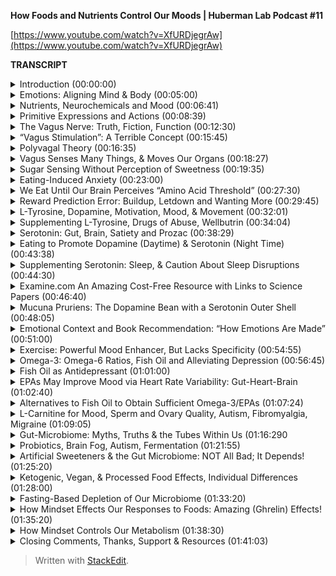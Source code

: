 ﻿**How Foods and Nutrients Control Our Moods | Huberman Lab Podcast #11**

[https://www.youtube.com/watch?v=XfURDjegrAw](https://www.youtube.com/watch?v=XfURDjegrAw)

**TRANSCRIPT**

<details>
  <summary>Introduction (00:00:00)</summary>
-
  
Welcome to the Huberman Lab Podcast where we discuss science and science-based tools for everyday life. [upbeat music] My name is Andrew Huberman, and I'm a Professor of Neurobiology and Ophthalmology at Stanford School of Medicine. This podcast is separate from my teaching and research roles at Stanford. It is however, part of my desire and effort to bring zero cost to consumer information about science and science related tools to the general public. In keeping with that theme I'd like to thank the sponsors of today's podcast.

Our first sponsor today is Theragun. Theragun is a handheld percussive therapy device that releases deep muscle tension. I was first introduced to Theragun in 2017 while on a laboratory expedition. We were in the middle of the Pacific Ocean filming great white sharks for my laboratory studies on fear using virtual reality we were working very hard around the clock and I and other people on the trip were picking up a lot of aches and pains and just kind of chronic soreness. Couple of people had injuries that were flaring up because of all the hard work and lack of sleep. Someone had a Theragun and pretty soon it was getting passed around. It became the most coveted device on board. Everyone was using it to work on these different sites of soreness. And I really fell in love with the thing so much so that when I got back, I immediately purchased one and I've used it almost daily ever since, I use it on muscles that are sore, I use it on areas that I'm really working on to release tension and improve tissue quality and so forth. The great thing about Theragun is it's really quiet so you can use it while you're in a conversation or while you're watching a movie and it doesn't disrupt those activities at all. If you want to try Theragun you can try Theragun by going to theragun.com/huberman to get your gen four Theragun, they start at $199. But if you think about it, a massage, which is an hour long or 90 minutes long is typically in that range of costs. And this is something you can use every day whenever you want, and even while enjoying other activities. So that's theragun.com/huberman.

The second sponsor of today's podcast is InsideTracker. InsideTracker is a personalized nutrition platform that analyzes data from your blood and DNA to help you better understand your body and help you reach your health goals. The great thing about InsideTracker is that it gives you data that you can make sense of. I've long been a believer in getting blood samples taken and more recently I've become a believer in getting DNA samples taken in order to understand what's going on at the level of hormones, metabolic factors and other things that profoundly influence our immediate and long-term health. The problem always has been getting those samples taken and making sense of those samples. InsideTracker makes all of that really easy. They'll even come to your home to take the samples. Then you get the information back. And while typically after getting information back there's these long lists of numbers and nobody knows what to do with them, InsideTracker makes it really easy to interpret what those numbers mean. And it points to things in terms of lifestyle, exercise, nutrition, and so forth that can help you adjust some of the numbers that you might need to bring down or up to put into the appropriate normal range. So I find this whole process to be immensely valuable for guiding my health choices and also just for giving me peace of mind about how my body and the rest of my health are doing internally. Something you just can't know without a blood and DNA test. If you want to try InsideTracker, you can go to insidetracker.com/huberman, and you'll get 25% off any of their programs, you want to put Huberman at checkout. So that's insidetracker.com/huberman to get 25% off any of InsideTracker's plans and put Huberman at checkout.

The third sponsor of today's podcast is Athletic Greens. Athletic Greens is an all-in-one vitamin mineral probiotic drink. I started using Athletic Greens in 2012. So I'm delighted that they're a sponsor of the podcast. The reason I started using Athletic Greens and the reason I still take it once or twice per day, is that I find it very hard to know what vitamins and minerals I need to take. And by drinking Athletic Greens, I get it all in one easy to consume great tasting formula. I really do like the way it tastes. I mix mine with water and a little bit of lemon or lime juice. And to me it's delicious. The other thing about Athletic Greens that I really like are the probiotics there are so much data out there now telling us, and I certainly believe based on the data that I've seen that probiotics are really important for support of the gut microbiome, the gut brain axis, the immune system and many other aspects of our biology. So with Athletic Greens, I get the vitamins the minerals and the probiotics that I need. If you want to try Athletic Greens you can go to athletigreens.com/huberman. And if you do that, they'll also give you a year supply of vitamin D3K2. Vitamin D3 we also know is really important for things like immune system and metabolic support. So that's athleticgreens.com/huberman to get Athletic Greens and a year's supply of vitamin D3K2. And they'll give you five free travel packs.
</details>

<details>
  <summary>Emotions: Aligning Mind & Body (00:05:00)</summary>
-
  
Today we're talking all about emotions, and emotions are central to our entire experience of life. Whether or not we're happy or sad or depressed or angry is our life experience. And yet I think with all the importance we've placed on emotions. Very few people actually understand how emotions arise in our brain and body. And I mentioned brain and body because as you'll see today emotions really capture the brain body relationship. We cannot say that emotions arise just from what happens in our head. It also involves events, biological events chemical events within our body. The other thing about emotions is that there's no real agreement as to what's a good emotion or a bad emotion. Today we're gonna talk about the biology of the chemicals and pathways that give rise to emotions. And I'm going to equip you with several, if not many tools that will allow you to regulate and change and steer your emotions should you want, but not using the typical advice. You know, everyone's probably heard of this thing. Oh if you're feeling depressed, just smile, you know, it's impossible to be depressed while smiling. Look, if that were true we wouldn't have any depressed people because depressed people don't want to be depressed. And it is not the case that simply smiling will reverse depression or sadness. And it's simply not the case that smiling can inhibit sadness. It just doesn't work that way. However, it is the case that certain things that are happening in our body influence how our brain functions and the chemicals that are released.
</details>

<details>
  <summary>Nutrients, Neurochemicals and Mood (00:06:41)</summary>
-
  
And today we're gonna talk a lot about how the brain and body interact to create these things called emotions in the context of food and nutrition. And the reason we're doing that is not because I am beating the drum about particular diet regimens or anything. In fact, I'm not gonna do any of that. What I'm gonna do is I'm gonna review some of the most important scientific data that point to how ingesting certain nutrients, both macro nutrients like proteins, fats, and carbohydrates, as well as micronutrients can impact the chemicals in our brain that give rise to the feelings of being happy or sad or sleepy or alert when you want to be sleepy or sleepy when you want to be alert. So this is sure to be a broad discussion and yet we're gonna get very specific about what emotions are, how they arise in the body, tools that one can use in order to better control their emotions, tools that people can use to believe it or not feel happier or feel calmer. And that's because in the last 20 years or so there's been an explosion of scientific studies exploring how the brain and body interact to support certain neurochemicals that give us these feelings of being alert and happy or depressed or certain that our life is gonna be terrible or certain that our life is going to be great. So as mysterious as all that might sound and confusing as all that might sound we're gonna make it very clear today. And you're gonna come away from this conversation with a lot of tools that you can act on immediately. And those tools are grounded in scientific data. We are gonna provide links to several of the studies, and I'm gonna mention several of those studies as we go along. But overall, the goal today is for you to understand how moods and emotions arise and the different pathways in your brain and body that allow them to happen and how you can use those pathways to change those emotions and the tools that you can rely on in very specific ways to shift from being, say, slightly depressed, to feeling happier. There actually are ways to do that, or from feeling too alert and anxious to feeling calmer. And these are tools that are distinct from the tools I've talked about in previous episodes.
</details>

<details>
  <summary>Primitive Expressions and Actions (00:08:39)</summary>
-
  
The discussion around emotions has a long and rich history going back to Darwin. And even long before Darwin, this is a conversation that philosophers and scientists have been having for hundreds if not thousands of years. The idea that Darwin put forth and that was really attractive for about the last hundred years was that emotions are universal and that some of the facial expressions around emotion are universal and other people have capitalized on that idea. And to some extent it's true. I mean, I think that the two most robust examples of that would be when we see something or we smell something or we taste something that we like, there does tend to be a postural leaning in. We tend to inhale air at that time, we tend to bring in more of whatever chemical substances there is. We tend to these mm's and kind of lean in closer to things that are attractive to us. And when we see and experience things that we don't like sometimes it's a mild aversion. We just kind of lean back or look away. Other times it's an intensive version of disgust and we tend to cringe our face. We tend to avoid inhaling any of the chemicals. This probably has roots in ancient biological mechanisms that are to prevent us from ingesting things that are bad for us, chemical compounds and tastes that might be poisonous. So much of the foundation of any discussion about emotion has to center around this kind of push pull of attraction to things or aversion from things. Now that's a very basic way of thinking about emotions but if you think about it, it works for a lot of different circumstances and in the brain everywhere from the deep circuits of the brain to the more kind of what we call higher order evolved centers of the brain. We have this push pull thing where either a previous episode, I talked about go, the circuits that allow you to emphasize action and then no go circuits, the circuits and the basal ganglia that allow you to de-emphasize action and prevent action. We talked about how that's a push pull. So aversion and attraction is a push pull too. Delight or happiness or excitement are attractions to certain things and ideas, songs, people, places, foods aversion is a leaning out. It's a disgust, it's an avoidance. And so we can break down the discussion about emotions into these simpler versions of themselves, but at the core of that of attraction or aversion is an important theme that you might realize already. But most people tend to overlook which is that there's an action there you're either moving forward or you're moving away from something. And any time you're talking about action in the nervous system, you're talking about motor behaviors. You're talking about literally the contraction of muscles to move you toward or away from things. And any time you're talking about nerve to muscle and action, you're talking about the brain and the body, because the brain can't move itself that the brain has a body so that the organism can move. And the body has a brain so that the organism, you, can move toward or away from things that you deem to be good or bad for you. Now, some of these things that we're attracted to and some of them that we avoid are what we call innate or hardwired. You know, when we taste bitter compounds, I'm not saying about bitter like a little bit of a bitters in your drink or something like that, but really bitter compounds. We tend to avoid those because they're associated with poisons. When we taste things that are sweet or that are savory we tend to pursue more of those. We tend to lean toward those so to speak and we tend to not avoid them. So there are circuits in the brain for aversion and for attraction toward things. And the body is governing a lot of that.
</details>

<details>
  <summary>The Vagus Nerve: Truth, Fiction, Function (00:12:30)</summary>
-
  
And so immediately in this conversation I want to raise an important point which is about a nerve pathway that many, many people have heard of that gets discussed all the time. And that is one of the most kind of oversold for the wrong reasons and undersold, unfortunately, for its real power, which is the vagus nerve. So the vagus nerve is one, not the only, but one way in which our brain and body are connected and regulates our emotional states. Now, many of you have probably heard about polyvagal theory. I'm gonna talk about this today. Polyvagal theory was popularized by Stephen Porges and it's an interesting theory, certain aspects of it, frankly, hold up to the science, some of it doesn't. And I'm gonna discuss all of that today. A lot of the vagus and the excitement about the vagus, V-A-G-U-S, is because it's somehow got into the mind of the public that the vagus is involved in calming us down. So what is the vagus nerve? Okay, we're gonna make this really simple, in particular for those that are just listening, you can just imagine this, for those are watching I'll point to the various areas, but basically vagus is the 10th cranial nerve which basically means that the neurons, the control center of each of those neurons in the vagus lives just kind of near the neck, right? And a branch of the vagus goes into the brain. They send a little wire into the brain. The other branch goes into the periphery but not just the gut. It goes into the stomach, the intestines the heart, the lungs, and the immune system. So this vagus nerve is incredible because it's taking information from the body and it has two directions. The first is what we call sensory. So it's sensing things that are happening in the gut in the lungs, everything, for example, in the lungs when our lungs are distended, the vagus nerve senses that and sends that information up into the brain. It also consents things in the gut like how distended or empty your stomach happens to be, it can sense heart rate. It can sense your immune system, whether or not you have bacteria or things invading you in your body. So it sends that information up to the brain. So it's a two-way street and sensory information is going up to the brain. That's all vagus. So it's like a super highway sensory information going one way and in the other direction is motor control. So the vagus is not just for sensing things. It's actually for controlling things. It's got a sensory pathway and a motor pathway. So that's the first thing I think everyone should know about the vagus. In fact, it's so important that I feel like this is as important as people knowing that walking involves flexors and extensors. And if you don't think that's important, it's as important as walking, frankly, because the vagus is the way in which you can govern the brain body connection. And in which you can steer various aspects of your mood and wellbeing, but most people just don't understand how to use it. So first you got to understand what it is. So you've got sensory information coming from all these different organs of the body up to the brain. You've got motor information going from the brain back to the body. And so you've got this super highway within you. Now what actually regulates the vagus.
</details>

<details>
  <summary>“Vagus Stimulation”: A Terrible Concept (00:15:45)</summary>
-
  
Oftentimes you'll hear things like, oh this particular behavior rubbing your face at a particular location or breathing in a particular way, or a warm bath or something stimulates the vagus. Well, right now, I want everyone to know that, quote unquote, stimulating the vagus broadly speaking is a terrible way to think about the vagus because do you know what, if you have a contaminant inside your body the vagus senses that and projects that information to your brain, and you start to generate a fever you start to try and kill that contaminant in your body. So I don't know that you want to stimulate the vagus just as a general theme today, we're going to get specific about how you can activate particular circuits, certain pathways from certain organs to the brain in order to feel better or relieve certain conditions. But you certainly don't want to just stimulate the vagus.
</details>

<details>
  <summary>Polyvagal Theory (00:16:35)</summary>
-
  
Now excitement about the vagus in part is because of what quite honestly, was a fairly pioneering theory about the vagus which is his polyvagal theory. So polyvagal, the word poly means many, is cool because it acknowledges that the vagus has a lot of different branches. It's not just one thing. And so I really liked that. I liked the naming polyvagal. The idea that Porges has put forward was that there's a dorsal vagus, which is kind of runs in the back of the spinal cord, which is involved in alertness and activation and kind of fight or flight type stuff. And that there's a ventral pathway and that that's involved in more kind of empathic behaviors. That is not quite in agreement with the modern anatomy, but he was doing the best with what he had at the time. So, okay. The problem I have with the polyvagal theory is the way that it's discussed people often say, oh if your dorsal vagus is too active then you tend to be someone who's a little too keyed up and people who are kind of in a state of freeze or kind of flacid and kind of like just not really active and they're just lethargic. Well, then that pathway is hypoactive. It should be more active. So there are a lot of theories about how psychology maps onto the vagus. That as far as I know, don't map to any real physiology. Now, the other problem with this kind of the way that the polyvagal theory is discussed probably not by the real experts, but by a lot of people is that people start to diagnose different psychological and physical manifestations through the vagus. They would say things like, Oh this person is hyper flexible at the joints and therefore their dorsal vagus isn't active enough or something like that. And it's really kind of gone way outside the lane lines. So today we're gonna clean up a lot of that. Let's make it really simple about how the vagus actually works. At least as we understand it today in 2021.
</details>

<details>
  <summary>Vagus Senses Many Things, & Moves Our Organs (00:18:27)</summary>
-
  
First of all, as I mentioned, you have sensory information the same way that you detect light with your eyes or you hear sounds with your ears, you have sensors in your gut that sense how full or empty your gut is. It can also sense how acidic your gut is. It can sense various things within your gut. Your heart is doing the same. It's informing the brain how fast your heart is beating, how full your lungs are has been communicated and then the status of your immune system. So the way to think about the vagus is the same way I would think about the eyes. The eyes are looking at colors, they're looking at motion they're looking how bright it is. And each one of those things, those features is telling the brain something different. So the brain can decide when to be awake or asleep whether or not it's looking at somebody's attractive or unattractive. The vagus nerve is also analyzing many features within the body and informing the brain of how to feel about that and what to do.
</details>

<details>
  <summary>Sugar Sensing Without Perception of Sweetness (00:19:35)</summary>
-
  
So a really good example that I think is an exciting one is as it relates to sugar. So we all know that sweet things generally tastes good. I'm not particularly a fan of very sweet things. You know, I'd much rather have cheese or pizza or hamburger or steak. I like savory fatty foods, but I do like sweet foods. And most people find sweet foods to be attractive. They want them, they might or they might not be able to regulate their behavior around them, but they want them. And what's really interesting is that for hundreds of years people have thought that that's because of the way that sweet foods taste. So that makes sense, right? You eat something that tastes sweet. You want more of it. Well, it turns out that it's much more interesting than that. When you eat something sweet within your stomach, you have cells, neurons, that sense the presence of sugary foods independent of their taste and signal to the brain. So those sensors, those neurons send information up the vagus to your brain goes through a series of stations. And then you release dopamine. This molecule that makes you want more of whatever it is that you just ingested. In fact, this pathway is so powerful that they've done experiments where they completely numb all the taste and feeling in somebody's mouth they're blindfolded. So they don't know what they're eating and they're eating a food. That's either sugary or not sugary. And what they find is that even though people can't taste the sugary food they crave more of the food that contains sugar because of the sensors in the gut, that sense sugar. So to put this differently, you actually have sensors within your body that make you crave sugar independent of the sweet taste of those things. Now that's incredible. And what it does, and what it tells us is that we have circuits in our body that are driving us towards certain behaviors and making us feel good even though we can't perceive them. Now, for those of you that are really interested in gut intuition and kind of gut feelings this is a gut feeling except this is a chemical gut feeling. This is a particular set of neurons detecting that something in your body has a particular feature, in this case the presence of sugars, and sending information to the brain essentially to control your behavior. And I find this remarkable, because what it means is that what we call attractive isn't always coming from our thoughts about that or our feelings, or even our perception. We are drawn to particular foods and we're drawn to perhaps also to particular people, places and other things because of information that's coming from our body. And we're gonna talk about what one can do with this information. I know many people are thoughtful or concerned about sugars these days thinking we all ingest too much sugar. There's sugar snuck into all the things we eat. And indeed, that's true. I mean, this should completely reframe the way that we think about the sort of so-called hidden sugars in foods. What this means is that even if a food is very savory like a piece of pizza or a piece of bread or even like a salad dressing if there's sugar snuck into that and you can't taste it you will still crave more of that thing without knowing that you crave it because it has sugar. In other words, you might find yourself wanting certain foods and not knowing why you want those foods. So I find this to be a fascinating aspect of our biology and yes, it relates to mood and emotion. And we'll talk about how that is in a moment. So let's just back up a bit and ask the question why do we eat certain things? And why do certain foods make us feel good?
</details>

<details>
  <summary>Eating-Induced Anxiety (00:23:00)</summary>
-
  
And other foods actually make us feel anxious. I think some people may be familiar with this. Other people might not, but most people don't realize that as you approach eating there's an anxiety associated with that. It's an alertness. Remember in the previous discussions, or even if you don't and you haven't seen those, all of your moods and feelings of wellbeing are anchored on this continuum of alertness versus calmness. And we hear so often about rest and digest. You know that, oh, after we eat, we feel really nice and full, hopefully comfortably full and not too full. And we're relaxing. And we feel satiated, it's associated with serotonin this molecule of satiation. That's all true. But what most people don't know is that there's an area of the hypothalamus. So deepen the brain kind of in the middle deep portion of the brain called the lateral hypothalamus. And the lateral hypothalamus is really interesting because it controls feeding, but it inhibits feeding. It stops us from feeding. And there's another area in the brain. If you want names, I'll give them to you. If you don't want names, just ignore them, delete them from your memory and awareness, called the locus coeruleus, now the locus coeruleus sits back further in the brainstem and it releases norepinephrine which is essentially adrenaline. It makes us feel alert. Now, locus coeruleus has a lot of different functions in the brain, but when we are going to eat let's say we walk into a restaurant, we sit down or we're preparing a meal, locus coeruleus is known to release noradrenaline in the brain. It's creating a kind of alertness. This has ancient utility, but it's creating this alertness. And for many people, they experience that as they approach food as stress as anxiety. But what's interesting is that as we approach food locus coeruleus is releasing all these molecules that make us feel more anxious and alert sometimes it's felt as excitement. And that asks probably to do with how we feel about food generally, are we happy with our relationship with food? Are we trying to restrict our relationship to food, are people coming over for dinner, all that will play in of course, but there's a certain stress and anxiety upon approach to food. And as we approach food and we feel that anxiety locus coeruleus activates the lateral hypothalamus in a way that inhibits feeding that makes us not want to eat. So a lot of people who have kind of pre-meal anxiety or anxiety around food and they can't seem to just calm down and have a good meal to access that later rest and digest. A lot of that is because of this heightened stress upon approach to food and a lot of the tools that are out there, both for eating disorders and for just kind of the general public who isn't suffering from eating disorders, things like mindfulness around meals. You know, they always tell you you should never eat when stressed. I'm sorry, but my life is not organized in a way that I can do that. I would never eat. Right because I eat when I'm awake and I don't know if I'm stressed, but I don't think I am but I tend to run around a lot during the day. I don't generally take time to do two or three deep breaths before I eat. I generally will just eat. That can be healthy or unhealthy depending on the quality of your digestion. I think using digestion as a guide is good, but a lot of people aren't aware that this interaction between locus coeruleus and lateral hypothalamus is a basic mechanism where we are supposed to get a little bit alert and anxious around mealtime. And then as we eat, the mechanisms for calming and satiation are supposed to kick in and those mechanisms involve as I mentioned earlier, two things. One is how things taste, digestion starts in the mouth. Of course, we taste our food. Everyone tells us we should chew our food more. Yes, that can improve digestion. We're not supposed to drink too many fluids as we eat. That's true too, but a lot of how we feel while we eat and after we eat is because of this vagus sensing of what's in our gut. It's sending information all the time. Is there sugar? Are there fats? Are there contaminants? There are a lot of information. These so-called parallel pathways that are going up into our brain that regulate whether or not we want to eat more of something or not. And there are accelerators, things that make us want to eat more, like sugar and fats because those are nutrient dense. And they helps generally, at least in the short term support the survival of animals, but also amino acids. And this is very important.
</details>

<details>
  <summary>We Eat Until Our Brain Perceives “Amino Acid Threshold” (00:27:30)</summary>
-
  
There are a lot of data, but much of what comes from the data on what people eat and how much they eat is from a subconscious detection of how many amino acids and what the array, meaning the constellation of amino acids is in a given food. And it's fair to say that the sum total of these studies pointing in a direction where people will basically eat, not until their stomach is full but until the brain perceives that they have adequate intake of amino acids. Now, this is a conversation that comes up in the context of you know, the meat, only the keto, the kind of zone diet, the Mediterranean diet, the vegan diet. I'm largely going to ignore the kind of strict camps today. I will talk a little bit about it, because I think each one of them actually taps into something important about this brain body relationship that the other ones don't. But I don't want to get into a discussion about the ethics of different foods of animal based or non animal based. 'Cause that's not the topic today. It's really about nutrient sensing and amino acid sensing. So we generally will eat until our gut tells our brain that we have adequate amounts of these amino acids. Amino acids of course are important because they are the building blocks of sure, muscle, and the other things in our body that need repair. But what most people don't realize is that amino acids are what the neurochemicals in the brain are made from. Now, this is vitally important. Okay, so we've heard dopamine is this molecule that makes you feel good. Actually dopamine is a molecule that makes you feel good. It's released within the brain. And it does feel very good when you have dopamine release, dopamine releases caused by surprise, excitement, events that you're looking forward to and they turnout well, it is inhibited by events you're looking forward to that don't work out when someone says they're going to call that you're really really excited to talk to, and then they don't, or you thought a movie was gonna be really great and it's not, or you expect a meal to be really delicious.
</details>

<details>
  <summary>Reward Prediction Error: Buildup, Letdown and Wanting More (00:29:45)</summary>
-
  
And it's kind of, eh, and we actually there's a name for that. It's called reward prediction error. And you can actually use this in the context of meals and plans in a way that's very useful with yourself and people you know, essentially if you expect something to be really terrific it really does place a higher expectation at the chemical level. So if you don't get as much dopamine as you're expecting from something, so you you hear about a really great restaurant or a place that has a really, in my case, I have, I wouldn't call it an addiction. I would call it more of an affliction for croissants. The best vegetable of course, is the croissant. And I get really excited about the fact that someone will tell me, oh there's this place and they have incredible croissants. You gotta go there. So I get really excited, and I'll go. And just them telling me that it's gonna be really terrific raises an expectation, a dopamine expectation. And unless those croissants are amazing chances are I'm going to experience them as less good, less satisfying. I will truly release less dopamine than I would had they just said, oh yeah, I think that there are croissants down the street. Or if I just tried one at random, and that's because of this reward prediction error your expectation of something releases dopamine and the actual event releases dopamine. And if the event related dopamine does not exceed the expectation or at least match it, there's a much higher tendency that you won't pursue that thing again. So dopamine is really powerful and it's not just the molecule of reward. It is the molecule of desire. It's the molecule of wanting not just the molecule of having. And a book, since people often ask for book recommendations. I don't know the author personally, but I love the book. It's called "The Molecule Of More". It's a terrific book. I wish I had written it, frankly, but if you want to learn more about dopamine reward prediction error and how dopamine regulates various aspects of your emotional and motivational life, it's a terrific read. Dopamine is what's going to lead us to want to eat more of something or to not want more of something, because dopamine really is about craving. It's about motivation and it's about desire. And as I mentioned, these amino acid sensors in our gut are detecting how many amino acids but they're also detecting which amino acids.
</details>

<details>
  <summary>L-Tyrosine, Dopamine, Motivation, Mood, & Movement (00:32:01)</summary>
-
  
And there's a particular amino acid called L-tyrosine which comes from food. You can look up online, which foods contain L-tyrosine. It is in meats. It is in nuts. It is also in some plant-based foods. L-tyrosine is the precursor to a couple other molecules like L-DOPA, et cetera, that make dopamine. And so there's a misconception out there that most of the serotonin is in our gut. And most of the dopamine is in our gut. And therefore our mood is in our gut. That's not quite the way it works. Okay. we'll talk about serotonin in a moment but dopamine is synthesized from the amino acids that you eat. However, the dopamine neurons that give rise to these feelings of good or wanting more or desire and motivation, those reside in the brain. So we don't want to get too confused. We want to respect and honor the power of the gut and this vagal pathway, but it's really neurons within your brain that drive the pursuit and decision-making, so what does this mean? Well, some people make too little dopamine. Some people make so little dopamine that they need prescription dopamine. They need L-DOPA, people with Parkinson's take L-DOPA and other compounds to increase dopamine because Parkinson's is associated with deficits in movement, starts as a tremor, actually starts with some other things that are interesting. We'll talk about in a moment, but Parkinson's is a depression. It's a blunting of motivation and mood and effect, and it's a tremor. And then eventually in severe conditions it's challenges in speaking and walking so that some famous examples would be Muhammad Ali, Michael J. Fox, the great boxing trainer, Freddie Roach, like these people have Parkinson's and they at least later in their life had challenges speaking. Now it's not just fighters that develop Parkinson's as far as I know, Michael J. Fox wasn't a fighter. People can develop Parkinson's and Parkinson's is a depletion of dopamine neurons in the brain. And it's not just movement challenges. It's challenges with mood. Now, hopefully most of you all of you don't have Parkinson's, but it's clear that dietary L-tyrosine supports the healthy production of things like dopamine and as well as other factors within the brain.
</details>

<details>
  <summary>Supplementing L-Tyrosine, Drugs of Abuse, Wellbutrin (00:34:04)</summary>
-
  
Now, some people immediately ask, well should I supplement L-tyrosine? So let's just talk about that because that's gonna come up. Full disclosure, I sometimes take L-tyrosine. I'm not taking it right now, but I take it only occasionally, you can buy this in capsule form. It does increase kind of a mood and elevation and alertness. It is over the counter. You have to check with your doctor. I'm not responsible for your healthcare and I'm not a doctor, whether or not it's safe for you, people with preexisting hyper dopaminergic conditions like mania should probably not take L-tyrosine. The other thing about taking L-tyrosine is there is a crash, okay? It's not a massive crash if you take it at appropriate doses and it's right for you but it can produce a crash and a lethargy and a kind of brain fog after the next day or so. And so L-tyrosine however can be ingested through foods or through supplementation to increase dopamine levels. That's well-known, taken chronically however, it can disrupt those dopamine pathways. Now there are other drugs that will increase L-tyrosine and dopamine as well. But those are severe enough that they generally tend to have addictive properties. So things like methamphetamine, things like cocaine are terrible because they really ramp up the dopamine system so much that people really can't achieve dopamine release through any other mechanisms. But food and the ingestion of L-tyrosine has a profound effect on our levels of dopamine. It takes a little while but that really will impact level of mood. Certain antidepressants fall into the category of dopaminergic antidepressants. One of the most famous ones of course is Wellbutrin. Wellbutrin with developed because a lot of the other antidepressants tend to make people feel kind of lethargic or they had side effect profiles that people didn't like. So they developed this thing that, the generic name is different, but it's generally called Wellbutrin. Wellbutrin activates dopamine and epinephrin, which is a substrate of dopamine. And both of those are involved in motivation and alertness and effort. So you might say, wow, this sounds like a great drug. However, this drug, the side effect profile tends to be the things that are associated with elevated mood and alertness. So this isn't like taking some L-tyrosine. This isn't like eating some tyrosine rich foods. This is really a much greater release of dopamine and epinephrin, and it increases things like anxiety, sweating, the pupils dilate. It has certain effects on, in particular people with epilepsy, it's been used somewhat successfully for smoking cessation, but again, it's not for everybody and I'm not here to encourage the use of these things. I'm just describing the biology and the rationale for why these drugs were developed. So let's back up a second. Let's just kind of take stock of where we're at. We have a brain body connection. There are many of them, but one of the main ones is the vagus nerve. The vagus collects information about a lot of things, breathing, heart rate stuff that's happening in the gut, et cetera, and gut by the way, includes the stomach and the intestines, sends that information up to the brain. The brain is using that information to decide one of two things, move toward something or move away. It can also pause, but essentially pausing is not moving toward. So that's the dopamine pathway and foods rich in L-tyrosine generally give us an elevated mood and make us want to do more of whatever it is that we happen to be doing as well as other things, motivation, generalizes to other things it's not unique to just ingesting foods but foods that give us a big pulse of dopamine will make us crave more of that food. It will make us crave more of the activity that led to the ingestion of that food. And as I mentioned earlier, a lot of that is happening at a subconscious level that you're not even aware of. And this is why I think the concern about hidden sugars and over ingestion of sugars is serious because it's not just that the sugars are impacting our blood glucose in negative ways. Although often it is, it's not just the obesity crisis that's happening. It's also the fact that it's disrupting our dopamine systems. Now that doesn't mean all sugar is bad. Some people have a quite healthy relationship to sugar but I think most people are just not aware that sugar isn't just operating at the level of taste it's operating at the level of neurochemicals and it's doing it subconsciously. So I'd like to talk about some of the other pathways between brain and body that regulate our moods and emotions but also are actionable.
</details>

<details>
  <summary>Serotonin: Gut, Brain, Satiety and Prozac (00:38:29)</summary>
-
  
So the other neuromodulator that's really interesting in the context of the vagus is serotonin. Serotonin, just to remind you is a neuromodulator therefore it creates a bias in which neural circuits which neurons in the brain and body are going to be active and it makes it less likely the other ones are going to be active. I think it's fair to say without ever having measured it that my bulldog Costello, just his brain and body must be swimming in serotonin, because he's very calm and he eats a lot but he generally feels pretty sated. He's kind of an animal that's obsessed with comforts. He's a bit of a hedonist, and serotonin when it's elevated tends to make us feel really comfortable and kind of blissed out wherever we are. And that contrast with dopamine and epinephrin which mainly put us in pursuit of things. Motivation is pursuit. Serotonin is more about feeling really comfy where we are. The conversation around the brain body relationship and mood and serotonin for many years was, well, you eat a big meal. The gut is distended. You've got all the nutrients you need you rest and digest and serotonin is released. That's sorta true, but there's a lot more going on and a lot more that's interesting and actionable that's going on. First of all, some of you, but perhaps not all have heard that more than 90% of the serotonin that we make is in our gut. And indeed we have a lot of serotonin in our gut. We have neurons in our gut that makes serotonin. We have neurons in our brain that make serotonin, but here's the deal. Most of the serotonin that impacts our mood and our mental state is not in our gut. Most of it is in the neurons of the brain in an area called the raphae nucleus of the brain, there are a few other locations too, and those are the neurons that control whether or not we feel satiated or not. Whether or not we feel happy and calm. You can't have a discussion about serotonin without having discussion about antidepressants. Because during the late eighties and early nineties there was this explosion in the number of prescription drugs that were released. Things like first one and most famous one is Prozac, Zoloft and Paxil, a number of other ones that are so-called SSRI selective serotonin re-uptake inhibitors. That's a long acronym, but basically those drugs work by preventing the gobbling up of serotonin or re-uptake of serotonin into neurons after it's been released which leads to more serotonin overall which means to elevate serotonin. And indeed those drugs were and can be very useful for certain people to feel better in cases of depression and some other clinical disorders as well. So I really don't want to dismiss them as useless or dangerous for everybody. They can be quite useful for many people. Not everyone responds well to them as I'm sure you've all heard. And their side effect profile has affects like blunting affect. It can make people feel kind of flat, kinda meh, it can reduce appetite for food. It can reduce appetite for sex. It can do all sorts of things, or it can work really well. Sometimes it's a dose-related issue, et cetera. Serotonin is fascinating however, because how well those neurons in the raphe work is impacted by some events within the gut. Although you might be surprised to find out what those events are. So let's go a little bit deeper into the gut. And again, the gut includes the stomach and then the small intestine in the large intestine and ask like, what is going on with serotonin in the gut? How is it impacting serotonin in the brain? And let's think about this in the context of how some of us might want to increase or decrease our serotonin levels. So as far as I know, there aren't any really good at home blood tests for things like serotonin and dopamine. There's some commercial products out there. But to me, just to me, I'm not particularly impressed. You know, it's not the same as getting your hormones levels measured or your metabolic factors measured, that's can be daunting. It can be done rigorously. There are tests out there. There are even some, believe it or not. There's some questionnaires that, and I think actually last year it made some of the bigger newspapers, are you more of a dopamine or a serotonin? Are you a this or that? I find that stuff to be a little silly although I do appreciate, and like the fact that people are thinking about and talking about neuromodulators there aren't really great ways to measure these things outside the clinic. There's some great clinical tools that you can get inside of a hospital or from a proper endocrinologist or neurologist, but no great at-home tool. So maybe that's a call to arms for some of you entrepreneurial folks out there to create these tests, accurate tests please, that could be done at home. But some people feel like they're too anxious or they're always in a motivated state and they're trying to adjust their serotonin.
</details>

<details>
  <summary>Eating to Promote Dopamine (Daytime) & Serotonin (Night Time) (00:43:38)</summary>
-
  
Many people adjust their serotonin by just eating more food and carbohydrate rich foods will increase serotonin. I've talked about this on a previous podcast but I personally am a big fan at least for me is I usually fast and exercise in the early part of the day I eat a relatively high protein and moderate fat zero carb or low carb meal at lunch in the afternoon to stay alert because those foods tend to favor dopamine production acetylcholine production, epinephrin production and alertness. My mood is generally pretty good most of the time. And then as evening comes around and I'm concerned about sleep and a good night's sleep, not concerned in an anxious way, but I want to get a good night's sleep. I will ingest foods that promote serotonin release because they contain a lot of tryptophan. So if I do eat meat, it would be like a white meat, turkey meat. I don't tend to, I've never liked turkey. I don't mind the animal but I don't like ingesting the meat, but starchy carbohydrates will increase serotonin.
</details>

<details>
  <summary>Supplementing Serotonin: Sleep, & Caution About Sleep Disruptions (00:44:30)</summary>
-
  
Some people also will take serotonin. You can now buy 5-HTP supplements. This is a little bit tricky. 5-HTP supplements can of course increase 5-HTP. It is 5-HTP or serotonin but that sometimes can create problems in endogenous or self-made production of serotonin. So I'm never a fan of taking things very close to the chemical you're trying to increase for very long periods of time. Maybe for occasional use. I have the problem that if I take serotonin supplements, 5-HTP, I fall asleep. The sleep I have is very intense and I wake up three or four hours later. And we know based on sleep studies with good measurements in the lab that serotonin release tends to be in the later part of the night. And so by taking it early in the night it really can disrupt the pattern of sleep in the depth of sleep. Nonetheless, some people are interested in taking serotonin to get some of the more blissed out effects. You can achieve that with foods. As I mentioned, that are carbohydrate rich. So as you're seeing this isn't really a discussion about nutrition per se. This is discussion about food which contains amino acids, amino acids being the precursors to neuromodulators and neuromodulators having a profound effect on your overall state of alertness or calmness, happiness, sadness, and wellbeing. So there are a number of things that one can take. As I mentioned, one of them being 5-HTP itself. Now I'm not recommending people take anything, but if you're interested in what this does and you want to explore this of course you'd want permission from your doctor. You can go to this free website. I love this resource.
</details>

<details>
  <summary>Examine.com An Amazing Cost-Free Resource with Links to Science Papers (00:46:40)</summary>
-
  
They don't pay me to say that, but I just love this resource. I've followed it for a long time called examine.com. Thank you folks at examine.com for putting this free resource out on the web that has links through what they call the human effect matrix. So it's links to all the PubMed studies for particular effects of particular compounds that one combined and just incredible as well as important health warnings. So I'm not gonna read through everything but if you were to go to examine.com as I have now and you put in 5-HTP they're only looking at things that have strong evidence. PubMed articles, articles that are in the PubMed archive. So for instance, I didn't know this, but 5-HTP produces a notable decrease in appetite, three studies. And this appetite suppression makes sense, of course, because we ingest foods to get serotonin. And if we have enough serotonin then there's no reason to ingest more foods. It tends to have a blunting of appetite. It probably does that also through other mechanisms. So I'm not saying you should do this but if someone's trying to blunt their appetite could be a interesting route, although I don't recommend chronic use, not surprisingly there's a decrease in body weight as a consequence, an increase in cortisol. So that's kind of important to note that when you typically in biology, if you pull on one string really hard and other one moves it's a little bit like a puppet in there. It's more than one string on the puppet. So it does seem to increase cortisol though they report as a minor effect. Again, links to all those are there which is why I'm not listing them out in our caption notes. You can go and get them at examine.com, put in serotonin and you'll find that. So I find it fascinating that nowadays there are things that are somewhere between doing nothing, getting serotonin from tryptophan and foods and prescription drugs. There's this other category of supplements that are really interesting for modulating these chemicals in the body.
</details>

<details>
  <summary>Mucuna Pruriens: The Dopamine Bean with a Serotonin Outer Shell (00:48:05)</summary>
-
  
And I should mention before I move on, because I mentioned L-tyrosine I neglected to mention earlier in our discussion about dopamine, if you're interested in the dopamine pathway, go to examine.com, put in Mucuna pruriens, it's M-U-C-U-N-A, separate word, P-R-U-R-I-E-N S. It is a velvet bean that grows from vines and is very itchy to touch due to serotonin on its surface. Amazing, this bean has serotonin on its surface and indeed serotonin at if you were to put it on your skin would cause some irritation of the skin, amazing. Inside the bean is L-DOPA, Mucuna pruriens is not just something that promotes dopamine release because of some weird mystical ancient thing or whatever, or sorcery. It is chemically L-DOPA the precursor to dopamine. It contains some other molecules as well and low levels of other psychoactives. This stuff is available over the counter. Incredible. I personally find it incredible. Its effects are really interesting. I'm not gonna read them all off but I mentioned these effects not because I'm encouraging you to take it but because you get a window into what dopamine, acute dopamine increase does in the non-Parkinsonian context. And you can start to think about foods that are rich in L-tyrosine as biasing certain effects or not others. So when you hear food is medicine, food isn't really medicine. Food is food, but food has these chemical effects as well. So first one listed is three studies with very high rigor that overall have a minor effect on of all things, sperm quality. So it appears that sperm motility itself, I'm assuming when they say sperm quality I don't know what features of sperm of quality they looked at with sperm, that's not discussion I want to have, but I'm assuming it's motility because I know enough about reproductive biology to know that sperm ability to swim depends on some proteins that are present in the front of the sperm, et cetera things like contractions and sperm motility is generally associated with sperm quality. Sperm that don't move are generally not very useful sperm. Symptoms of Parkinson disease are are notably degraded with Mucuna pruriens. So fascinating. That's not surprising. And there are a lot of other effects here. Feelings of subjective wellbeing, testosterone, reductions in prolactin, not surprising. Prolactin is a hormone that's involved in milk letdown, it's in lactating mothers. It's involved in feelings of peace and generally is antagonistic to sexual desire in both men and female. So it's really interesting that things like Mucuna pruriens which are L-DOPA reduce prolactin, increased sperm motility, increased testosterone, subjective wellbeing. So you're starting to see a theme, right? Dopamine really makes us motivated. Feel in pursuit, makes us feel good. Serotonin makes us feel more relaxed and calm. Now this whole month is about emotion. So you might be thinking, well, wait where are we going with all this as it relates to emotions.
</details>

<details>
  <summary>Emotional Context and Book Recommendation: “How Emotions Are Made” (00:51:00)</summary>
-
  
But in the last episode I said something I'm gonna repeat it now briefly, which is that much of what we talk about is good emotions or bad emotions. There's a context to that. There's a social context. We can't really say an emotion is good or bad. Grieving at a funeral is healthy. Being happy at a funeral, assuming you loved the person that died is most people probably wouldn't think that was healthy. So we can't really say that certain emotions like sadness or happiness are healthy. It's context is important. Cultural context is important. Many of you have asked for book recommendations. This is an opportunity to raise a mention of another book. Again, I don't have any financial affiliation or anything but if you want to read more about emotions and how the context and cultural things impact our emotions I'm a huge fan of Lisa Feldman Barrett. I learned about her from the Lex Fridman Podcast. I've had discussions with her on my Instagram Live, she's at Northeastern University, a world expert in emotions. Her first book is "How Emotions Are Made" This is not a book she sent me. I paid for this with my own money years ago, bought it, read it, loved it long before I met Lisa, I'm just delighted that we've got to known each other a little bit. It's a really interesting read into the psychology of emotions and some of the subjectivity of emotions. So, whereas I'm talking about mainly the biology of emotions this gets a little bit more into the psychology and the biology as well. And Lisa's just terrific. She's also putting a lot of information out into the world about emotion. So if you want to learn more about that check out her work, again, it's Lisa Feldman Barrett. And that book is "How Emotions Are Made" Hopefully she'll continue to write many more books. So now you understand the relationship I hope between foods and dopamine, foods and serotonin and that they're both being communicated to the brain via the vagus, right? We ingest these foods, these supplements are things people take, they don't put them directly into the brain. They put them in our gut. So yes, there's a gut brain connection but it's not about the serotonin in the gut that makes you feel calm and placid. It's not about the dopamine in the gut. It's just been oversold that way because I think there's something really attractive. And I understand about the idea that because certain things about our experience of life and our emotions is happening in our body. That maybe we have a little more control, right? Because this thing is a hard container. We can't just stuff some dopamine in there. I could probably take a Mucuna pruriens bean and stuff it in my ear, please don't do that. It'd make my ear itchy because of the serotonin on the outside. But you can't get stuff in there. What you have to do is ingest things that are metabolized in certain ways that communicate to the brain or so maybe they pass into the brain themselves across what's called the blood brain barrier. I'll talk about the blood brain barrier in a minute. It's actually called the BBB. So it ends up sounding like baby, BBB. I guess that's like BB, anyway, BBB, but they're also nerves in the gut that are sensing the nutrient contents of food and then saying, oh, you should feel better and want more. Oh, that's got a lot of bitterness and acid taste to it. You should want less of that. So as I transitioned out of the discussion about dopamine and serotonin in the gut hopefully you've got some actionable items there under your belt, pun intended, where you can understand how certain foods and certain nutrients and you can look these up, might impact your mood. If you're somebody who's really anxious and really wired. Well, then the dopamine adrenaline pathway epinephrine pathway is probably not one that you want to lean on any harder. If you tend to be someone who's pretty passive and you're having trouble with motivation. Well then think about ramping up the dopamine pathway through, I always think behaviors and proper food choices is the best way to start. And behaviors include things like exercise, et cetera.
</details>

<details>
  <summary>Exercise: Powerful Mood Enhancer, But Lacks Specificity (00:54:55)</summary>
-
  
But one of the problems with the discussion around mood and exercise or mood and meditation is that it's so subjective. It's like, I love certain forms of exercise and not others. Certain ones are aversive to me. Certain ones are attractive to me, and it's never really clear. No one's ever told me. Okay, you have to do 10 minutes on the bike at X number of RPM at so-and-so or on the skier in order to get your dopamine up. But we can actually say, if you ingest more L-tyrosine there's a high probability that you're going to make more dopamine. And I'm talking about ingesting it through food or through supplementation if you like. Mucuna pruriens, I've tried. I should just mention it was too dopaminergic for me. I got really, really jazzed up and then a severe crash for me the next day. But that's, I think because I tend to ride pretty high on the kind of alertness and motivation scale. I'm always being told by Costello and other people in the podcast studio to slow my speech down. This is me uncaffeinated, and I could probably afford a little more serotonin in my life. So, whereas Costello, he can afford to wake up every couple of days and just say hello to us. This dog sleeps more than any other creature. It's remarkable. So there are things that we can do and they're actionable. And they are in some ways they're quantitative because you can regulate dosages and you can regulate amounts and you can regulate timing. And everyone has to play with these things and figure out what's right for them in terms of feeding. And everyone has to explore and understand what's safe and right for them. But, and of course, exercise is still very important. I talked about social connection in the last episode super important for activation of serotonin but when it comes to this gut brain, body brain relationship, what we eat really matters in terms of the neurochemicals that we make.
</details>

<details>
  <summary>Omega-3: Omega-6 Ratios, Fish Oil and Alleviating Depression (00:56:45)</summary>
-
  
So let's talk a little bit more about things that we ingest in our body and then allow our body to inform our brain to shift our mood. And this is something I've been doing for years. And I just want to say I've found to be a complete game changer. There's excellent science to support it. And I think most people are familiar with it in a different context but I don't think most people know this simple fact which is that the omega-3 to omega-6 fatty acid ratio has a profound effect on depression. It has a profound effect on mood so much so that in a double-blind placebo controlled study that I will provide the link too, this was a study first published in 2008 but there've been many others as well. First of all, an experiment done in animals. They found there's a model of learned helplessness in animals. It's not very kind to the animals, but they put rats or mice in a jar. They let them swim and they'll swim, swim, swim to try and save their life. And eventually they give up, it's a learned helplessness. They don't let them drown, they take them out. Adjusting the omega-3 omega-6 ratio so that the omega-3's are higher led to less learned helplessness, meaning these animals would swim longer. Now that's an animal. That's a rat, not a particularly kind study, but that same study was essentially done in humans although they didn't have them swim to the point of near drowning. What they did is they took people who were clinically depressed, major depression. Major depression is severe maladaptive state meaning it inhibits job, relationships, appetite, all sorts of negative health effects. And they did a comparison of a thousand milligrams a day of EPA. So EPA is one of the elements that contains high levels of omega-3's that's in things like fish oil, I'll talk about other sources in a little bit but it wasn't a thousand milligrams of fish oil. It was a thousand milligrams of EPA. Compared that to 20 milligrams of Fluoxetine which is Prozac, okay. Really increases serotonin. And in this study of 60 individuals, again, I'll provide the links to the study. They found that they were equally effective in reducing depressive symptoms. So imagine that, a food-based compound that you can't make without, right, this is not a situation where you can make your own omega-3s. You have to get them from food sources or from supplementation, was as effective as 20 milligrams of fluoxetine over the course of eight weeks. And what was really interesting in addition to that is that the combination of a thousand milligrams of EPA and Fluoxetine had a synergistic effect in lowering depressive symptoms. I find this remarkable. I heard about this when it first came out and I wasn't sure what to make of it. 'Cause there are a lot of studies that come out and I generally like to focus my changes in behavior around things where there's a large center of mass. There's a lot of information. A couple years later, I did in fact start taking a thousand milligrams per day of EPA in fish oil. Now there are a few side effects of fish oil. People who have blood, who are bleeders who have Factor V Leiden mutations or in women who are taking birth control, which can affect blood clotting and things of that sort really should talk to your doctor make sure it's okay for you. Fish oil also can give people fishy breath which is pretty gross, frankly, but there are now fish oils that either because of the Encapsulations or because they put some lemon flavoring in there doesn't have that effect. In any event, a thousand milligrams per day of EPA. I started ingesting that regularly. I just felt better. I wasn't clinically depressed, but I generally, I did feel at least for me, an increase in mood and affect. And a number of other things it's supposed to reduce inflammation. The cardiovascular effects are controversial for a long time everyone thought the effects on platelets were really terrific. Then there were articles that came out in major newspapers saying maybe not so much but the effects on mood are really profound. And now there are lots of studies.
</details>

<details>
  <summary>Fish Oil as Antidepressant (01:01:00)</summary>
-
  
If you go into PubMed and you were to put EPA or fish oil and depression you would find that there were a number of really impressive results showing that it's at least as effective as certain SSRI antidepressants at these dosages and it can amplify or improve the effect of low dosages of some of these SSRIs. So I feel like more people should know about this. This is nutrition, but it's profoundly affecting mood and depression is terrible, right? Depression can have a component of anxiety in some cases where people are they feel lousy and very uncertain. That's kind of how I talk about depression with anxiety is you talk to someone who is anxious and you can tell them everything's gonna be okay. And they're always concerned about what they might not know. You don't really know the plane isn't gonna crash. You don't really know that life is gonna go okay. And in some sense, they're right, no one has a crystal ball or can predict the future, but they tend to perseverate or fixate on the uncertainty. And then of course there are the versions of depression that involve certainty. People are lethargic and they're certain they say, yeah, I'm certain, I'm never gonna get another job. I'm certain, I'm never gonna meet anyone new. I'm certain I'm gonna fail. So there's this kind of a divide in the sphere of depression around certainty and uncertainty. But what's interesting is this thousand milligrams per day or more of EPA has been shown to relieve both forms of depression. Now, does that mean it's gonna work for everybody? No, I'm not here to try and play psychiatrist. I want to point you in the direction of these manuscripts so that you can make informed choices for yourself. You can discuss it with your doctor and family and make the choices that are right for you.
</details>

<details>
  <summary>EPAs May Improve Mood via Heart Rate Variability: Gut-Heart-Brain (01:02:40)</summary>
-
  
But here's what's especially interesting about the heart effects, because we've heard that these omega-3s, which of course you can get from other sources too, you can get from fatty fish, they're in flax seeds, hemp seeds. There are a number of chia seeds, these kinds of things but the levels of EPA that are required are quite high. So this thousand milligrams per day is that's pretty hard to get from food although it can be done depending on what you're eating. What's interesting is that the heart effects that are solid that really stand up in the literature have a lot more to do with something we talked about in a previous episode. And I'll mention again, which is heart rate variability. So we know that having a heart rate that's really high or heart rate, that's really low. Neither of those are good. A lot of people think, oh you just want a low heart rate, big stroke volume. You know, if you're running a lot you may have 30 or 40 beats per minute. That's great to be in shape but you still want heart rate variability. It has a lot to do with the tone of the autonomic nervous system talked about last time. How, when you inhale, it speeds up heart rate. When you exhale, it decreases heart rate. That's called respiratory sinus arrhythmia. That's the basis of heart rate variability. We'll maybe do a short post about this. So you can get all the mechanism and the behaviors that spill out of that that might be useful for you. But the point is heart rate variability. HRV is good. And what's interesting is that there was a study in 2009 that showed that people who eat a diet where they fail to supplement in a way that there's a high omega-6 to three ratio, so not enough omega-3s, not only are there markers of an inflammatory cytokines, elevated things like IL-6 and TNF-alpha, but they tend to be non-responders to antidepressants. Shifting that omega-3 omega-6 ratio did a couple things. First of all, increasing the amount of EPA shifted the ratio. So it was higher omega-3 to omega-6 ratio, which was good, lowered the inflammation markers, and then allowed antidepressants to have their effect, even at low doses. And here's the really interesting thing. It worked by increasing heart rate variability, and you think, well, how in the world would this happen? But you know how I mean, that's a ton of effects but the way it works is because of the way that these things are impacting the gut and the autonomic nervous system. Remember earlier, I said, the vagus includes connections from the heart signaling about sensory information about how fast the heart is beating to the brain not just stuff on the lungs, but information from the heart and the brain then adjusts heart rate by heart rate variability. So it's incredible that there's a way that one can use the gut, the ingestion of more of these EPA's, either through food or supplementation to increase rate variability and thereby to improve symptoms, meaning reduce symptoms of depression, and to even make low levels of antidepressants that wouldn't otherwise work work. And I think I like this study so much because a, it's super cool. It bridges the brain body access. It incorporates nutrition and micronutrients in the brain but also because it really points to something that we hear all the time, which is our body is a whole system. It's working as a whole system and the brain isn't working in isolation up there in the skull. It's reacting to things that are happening in the body in the gut and in the heart rate and heart rate variability. And that the things we ingest can have a profound effect on them. Now, of course, I really want to emphasize something which is that no one compound or nutrient or supplement or drug or behavior for that matter is going to be the be all end all of shifting out of depression or improving one's mood or improving sleep. It's a constellation of things. And this is especially true when people start to get excited about supplements and drugs of all kinds and their potential for various things. Right now, there's a lot of excitement about psychedelics and their therapeutic uses. And I think great, but as a good friend of mine who's a physician clinician says better living through chemistry still requires better living. You cannot expect to take a compound regardless of source or potency and have it completely shift your experience of life without having to continue to engage in the proper behaviors, all the things we know proper sleep, exercise, social connection, food, et cetera. There are many others as well. So I still find that this collection of studies about omega-3 to omega-6 ratios to be profoundly important so much so that it's completely changed the way that I think about food, the foods I eat, I do supplement. I don't necessarily that think that's for everybody but I really think it's incredible that there are these compounds that have these robust effects on our feelings of wellbeing. And there are others too. So that thousand milligram per day threshold of fish oil that's beneficial requires that one take a reasonable amount of these things, either through food or through supplementation.
</details>

<details>
  <summary>Alternatives to Fish Oil to Obtain Sufficient Omega-3/EPAs (01:07:24)</summary>
-
  
I acknowledge that not everyone wants to take fish oil. There are a couple of reasons why one might want to avoid that. One would be for ethical reasons. You have an emotional relationship or a relationship to the environment that makes you not want to ingest fish related products. There's krill oil. Krill is still an organism. It's a little tiny thing that whales eat a lot of and people generally eat very little of. So krill is out there, I personally, just me, I don't know why, I didn't react well to krill. It didn't make me feel very good. I had some like kind of skin itches and things like that. And they stopped when I stopped taking it but I don't want to bias you against it. If that's your preference. Some people really like krill oil as a source of omega-3s. I did mention some of the other sources like chia seeds and flax seeds, but as you'll notice these are not things that we tend to ingest a lot of on a regular basis. It is possible to get omega-3s from meats. If the animals have grazed on grasses that contain a lot of omega-3s. So for those of you that ingest meat you're the source of those meat is gonna be very important as it relates to omega-3s. Even within the category of fish oil there's a concern sometimes about mercury and other contaminants. You want to go with a brand that emphasizes that they've gone to really good sources and that they decontaminate regardless. And so you have to search out those brands. There is a test that you can do as to whether or not the fish oil is a rancid or not. Some people take it in liquid form. Some people take in capsule form. The liquid form is gonna be more affordable. The capsule form is more is a little easier and a little more portable. You can actually just chew one of the gel tablets. And if it tastes really fishy kind of rancid, you'll know it's disgusting. You want to spit it out. And if it doesn't and it's tolerable then you'll know that that it's okay. Unfortunately you have to buy it first in order to do that. Although, I don't know, maybe you can get them to open up the bottle for you in the store and tell them you want to try it. Someday perhaps fish oil and omega-3, it'll be like tasting wine at a restaurant where you can send it back for now. I think you have to purchase it first, but find a brand you trust in like, and then work with them. If you decide to go that route of course. There are other compounds that are also interesting for mood elevation that are essentially like foods or are supplement based that now, fortunately, there are really good data from peer reviewed studies.
</details>

<details>
  <summary>L-Carnitine for Mood, Sperm and Ovary Quality, Autism, Fibromyalgia, Migraine (01:09:05)</summary>
-
  
And the next one I want to mention because I think it's really interesting is L-carnitine. Now, L-carnitine has been around a long time and it's been discussed in the context of heart health and a number of other things. It was actually being touted as a bit of a weight loss agent in the early nineties, but L-carnitine actually has some really impressive effects on depression. And again, we will look to PubMed because looking at examine.com is essentially for me anyway looking at PubMed, what is L-carnitine okay. L-carnitine is most prevalent in meat and in beef in particular. Now for the vegans, please know that L-carnitine is available through non-meat sources as well. Although it's not as enriched in non-meat sources. It's a really interesting molecule because acetylcarnitine is essentially what's made from L-carnitine but it's acetylated. If you're interested in the biochemistry, you can look that up, it's acetylated into a form that can cross the blood-brain barrier. The blood-brain barrier or BBB is a barrier. It's a wall around the brain and you have this barrier because the brain is so important. And it has this feature that the neurons there don't recreate themselves after injury, like other organs of the body. There's not a lot of turnover of cells despite what you might've heard. And so nature has created this BBB, this blood brain barrier to make sure that certain molecules in particular, large molecules don't get across the blood-brain barrier. 'Cause it can be damaging to those tissues. Incidentally, you also have a very rigid or stringent barrier around other organs, which are the gonads. So the ovaries and the testes and the brain are the organs of the body that nature has gone out of its way to protect, give this additional layer of the blood-brain barrier or as you might imagine for the testes and the ovaries, it's going to be the blood gonadal barrier. So these barriers exist to make it such that just because you eat something, just because you ingest it doesn't mean it's going to cross the blood-brain barrier, but L-carnitine when taken is acetylated and converted into this form that gets across the blood-brain barrier. And it has a lot of effects, it's involved in mitochondrial activation of long chain fatty acids which that's a big mouthful, that we'll get into some time when we're talking about metabolic, but it has some interesting effects on the neuro side. So if you decide to check it out on examine.com you'll see some really interesting things, lots of effects on ammonia, C-reactive proteins, things of that sort, blood glucose is lowered, et cetera. That's all stuff that's the level of blood and periphery, slight effects in lowering cholesterol. Here's some interesting ones. Rates of pregnancy go way up when people are taking L-carnitine both the father and the mother but the source of sperm and the source of egg are affected in ways that favors pregnancy. It does increase, here we go again with sperm quality sperm motility in males and it seems to have positive effects on females that have polycystic ovary syndrome. So check that out. You know, the effects are very strong. There are three studies listed there. Again, I'm not promoting this, but that that people take L-carnitine, especially if you're trying to get pregnant but check it out because the effects there and the studies that are mentioned are published in peer reviewed rigorous journals. In terms of the neural effects. Those are quite interesting. The effects on depression are still emerging but they do seem to exist that people feel a notable decrease in depressive symptoms. There are seven studies listed on examine.com that it has a notable benefit in a variety of circumstances where participants have heightened depression already. They start taking L-carnitine and they start feeling better. And they talk about dosages in those various studies. It also has been shown to have a notable decrease in the symptoms of autism, which I find fascinating. Also again, the things we ingest impact the chemicals in our brain and how they impact the rest of our body. There's other things that's been used to treat certain forms of alcohol dependence. I think this is going to be a very exciting emerging area. We're gonna do a whole month about addiction. I've got a great guest lined up for that month, but there's now an emerging field about what people can take and supplement to help ease the cravings and the withdrawal when trying to quit drugs of abuse, like cocaine, alcohol, heroin, and smoking and things of that sort. So really interesting area. This is, I like to think is the early days and we're gonna discover a lot more. There's a huge list of things here. Since we talked about pain on a previous episode and I know a lot of people have written to me about fibromyalgia. It does L carnitine has been shown to reduce symptoms of fibromyalgia. Again, all the links to studies are on examine.com, totally free site. And that was my bulldog being a battering ram. There's nothing graceful about this bulldog. He's decided he wanted to leave to go get a drink of water. And so please forgive the noise. Okay. So now let's turn to another aspect of the gut-brain relationship that will surprise you, in some cases might shock you. And that has some really cool and actionable biology. And that's the gut microbiome, probiotics and prebiotics. I know today we're talking about emotions and not pain but I'd be remiss if I didn't mention another effect of acetylcarnitine that's been reported and that you can find listed with link to study on examine.com which is its effect in reducing the symptoms of migraine. This was a randomized controlled trial with 133 participants who had frequent migraines. They were taking 500 milligrams of L-carnitine or nothing for 12 weeks. So the control is a little bit, the control experiment there is a little bit tricky but it had a significant effect on reducing the number of migraine attacks per month. So I find that really interesting and there's a lot more listed there about the study. And I think these compounds are powerful. They carry risks for certain people, not for others. So again, you have to find out what's right for you but I do think they are super interesting as potential therapeutics for various people.
</details>

<details>
  <summary>Gut-Microbiome: Myths, Truths & the Tubes Within Us (01:16:290</summary>
-
  
So what's the deal with the gut microbiome and the gut brain axis. Today we've actually been talking a lot already about the gut brain axis that has nothing to do with microbiomes. We've been talking about this vagus nerve that connects providing sensory information from the body to the brain. And then the brain also sends in the same nerve motor information to control the motility that got the heart rate how fast we breathe and deployment of immune stuff killer cells and things of that sort. But oftentimes when we hear about the gut brain axis these days, it's a discussion about the gut microbiome. And once again, we're in a situation where there's incredible biology, I'm very happy there's so much discussion about the gut microbiome. I am somewhat dismayed and concerned that most of what I hear out there is either false or partially false. So we're gonna clear up some of the misconceptions, first by understanding the biology. And then we're going to talk about some of the actionable items. It is true that we have a lot of these little microorganisms living in our gut. They're not there because they want to help us. They don't have brains, they are adaptive however, they try and find and create environments that make it easier for them to proliferate. So they don't care about you and me but they are perfectly willing to exploit you and me in order to make more of themselves the same way viruses are, viruses don't have a mind, they infect cells, they hijack the genome, and they use that genome to make more of themselves. The microbiota that live in us vary along the length of our digestive tract. But let's just take a step back and think about how our body plan is made. We are actually a series of tubes. Our brain is actually a tube. You see, it's all squishy on the outside. And then it's got that long thing. The spinal cord that goes down to the base of the spine. That's the central nervous system that all started out as a tube. It just looks like a cauliflower on the other end up in the brain because the tube is so big and it has to be crammed into the skull. So it gets all wrinkled up. But if we were to splay it out you'd find that it's just one big tube. Similarly, our digestive tract and our airways are essentially one big tube. It starts with our mouth, also our nose. And then we have all these other tubes. They go down through our throat and then into our stomach and then into our various intestines. And then the tube ends out the other end. So we are one long tube for digestion. And inside of that tube is a mucosal lining. It's these little microvilli, tiny, tiny, tiny little like velvety ends of cells that are able to move and move things along and mucus mucosa. And the conditions of that mucosal lining set a number of different things. It sets the rate of our digestion and the quality of our digestion. It sets for instance, our immune system. Most people probably don't realize this, but most infections in the environment have to get into our body somehow. Some of them are inhaled. A lot of them go into our mouth and lodge in the mucosal lining of the mouth. And then infection start there. You probably had the experience, unfortunately, of you know, feeling like you have a tick in your throat, like something's irritating your throat. And then it kind of migrates up into a head cold or runny nose. Sometimes it'll start as headache. Sometimes it won't, but things that are inert can migrate down into the gut. So we're ingesting things all the time. Think about air, bacteria, viruses, they're making their way into our gut. And some of those bacteria live in the gut. And some of those bacteria bias the mucosal lining in the gut, stomach and intestines to be more acidic or more basic so that they can make more of themselves so they can replicate. They like a particular comfort. It's like they like a particular kind of bedding to lie down in and create more of themselves. Now, some of those those mucosal linings that they promote make us feel better. They make us feel more alert. They bolster our immune system and others make us feel worse. So first rule, the microbiome isn't good or bad. Some of these little bugs that live in us do bad things to us. They make us feel worse. They lower our immunity. They affect us in negative ways. Some of them make us feel better and they do that mainly by changing the conditions of our gut environment. In addition to that, they do impact the neurotransmitters and the neurons that live in the gut. And that signal up to the brain to impact things like dopamine and serotonin that we've been talking about previously. So there's a vast world now devoted to try and understand what sources of food what kinds of foods are good or not good for the gut microbiome? So let's just talk about some general rules of thumb related to the research quality research that's peer reviewed. And then in a future episode we will go far deeper into the gut microbiome and gut brain axis.
</details>

<details>
  <summary>Probiotics, Brain Fog, Autism, Fermentation (01:21:55)</summary>
-
  
But here's a few things that I think you might find surprising. First of all, supporting a healthy gut microbiome is good for mood, great for digestion and great for immune system function. However, that does not mean maxing out or taking the most probiotic and prebiotic that you can possibly manage. As I mentioned many times before I do believe in probiotics, I take probiotics but there are studies that show that if you take lots and lots of certain probiotics like lactobacillus and you really ramp up the levels more it is not a case of more is better. There are things like brain fog that can come from that, brain fog is just this inability to focus. People feel really not well generally. Some of those studies are a little bit controversial but I think it's fair to say that if people really increase the amount of probiotic that they're taking beyond a certain amount then they start feeling foggy in the mind. Now what's too much? Well I get probiotics I mentioned before from Athletic Greens, you can get them from fermented foods like sauerkraut, pickles, kimchi natto, these are different sources from around the world. Actually, I'd love to hear some of the other sources that people know other foods from around the world. I'm fascinated by the way in which different cultures have all arrived at these foods that provide and support healthy microbiomes because they're fermented. I have a colleague at Stanford, Justin Sonnenberg, and he and I have talked about this. I don't want to quote him inappropriately, but we've had discussions about it, and they've published that the ingestion of fermented foods is one of the best ways to support healthy levels of gut microbiota without exceeding the threshold that would cause things like brain fog. So foods and fermented foods are going to be the best source. And there are a number of different ways that one could do that. Some people don't like fermented foods, however some people supplement it. So it isn't a case of more is better. So we know that. The other is that it is true that healthy gut microbiota have been shown to improve symptoms of certain psychiatric illnesses as well as certain conditions like particular features along the autism spectrum, which is interesting. And those effects are probably due to not just improvement of immune system function, but to the the conditions in which the neurons that sense nutrients convey information to the brain and increase levels of serotonin and or dopamine. So gut microbiome provides kind of a foundation for healthy gut and healthy gut brain access so much so that some people report that when they start eating small bits 'cause it doesn't require a lot of fermented foods, that their overall mood is better, not unlike the effects of EPA. Although I don't think it's been looked at directly in the context of clinical depression yet. And if someone knows of a study please mention it in the comments. That would be terrific. There are some things that you can do to really damage your gut microbiome.
</details>

<details>
  <summary>Artificial Sweeteners & the Gut Microbiome: NOT All Bad; It Depends! (01:25:20)</summary>
-
  
And this is where there's a huge misconception that I want to clear up. There was a study that was published in "Nature", which is among the three top journals that we have in science. You know, "Nature", "Science" and "Cell" are considered the top tops, but excellent journal that showed that artificial sweeteners but a particular artificial sweetener which was saccharin can disrupt the gut microbiome in ways that is detrimental to a number of different health markers, increasing inflammatory cytokines and all the other bad things that happen when the gut microbiome is thrown off kilter. That study was widely discussed but there were a few things that were not mentioned there that are really important. That study was about saccharin in particular. Saccharin is not the most typical artificial sweetener that's used, the most typical artificial sweeteners that are used are things like aspartame, so-called NutraSweet or Sucralose, or these days Stevia, there's monk fruits, to my knowledge and please correct me if anyone knows of any studies, to my knowledge, the negative effects of these artificial sweeteners on the gut microbiome were restricted to saccharin. Now there is enough chemical similarity between saccharin and some of the other ones that I mentioned, but not all of them. For instance, Stevia, monk fruit are distinct in their chemical makeup so that they probably don't have if they have any, have lower effects, negative effects on the gut microbiome, but it should still be tested. So saccharin is really, it was shown in this study and several other studies can really negatively impact the quality of the gut microbiome. Interestingly, the narrative around artificial sweeteners and gut microbiome is incorrect. Most people thought, oh, saccharin is bad for the microbiome. It must kill the microbiome. And so you hear people saying, oh, artificial sweeteners kill the microbiome. That's not true at all. In fact, in that very same study published in nature they showed that the negative affects of saccharin on the microbiome could be blocked or eliminated by giving antibiotics. So what happens is certain artificial sweeteners in particular saccharin disrupt the microbiome and make the environment within the gut that mucosal lining more favorable to bacteria microbiota that are not good for the organism. This is an important distinction. It's not just a language thing where people say, oh, you know, it kills the microbiome. It doesn't kill the microbiome. It shifts the microbiome and shifts in the microbiome can be good or they can be bad.
</details>

<details>
  <summary>Ketogenic, Vegan, & Processed Food Effects, Individual Differences (01:28:00)</summary>
-
  
And that takes us to another topic that's a bit of a hot button topic but I'm willing to go there. 'Cause I think it deserves conversation, which is nowadays there are many examples out there where people have switched from a kind of standard diet or even a vegetarian diet to a vegan diet, to a keto diet. Now keto doesn't necessarily have to mean the ingestion of meats, but it can. And they experience positive effects for themselves. Not everybody. And I've talked previously about some of the kind of the incorrect, what I believe is incorrect marketing of keto as it relates to the cosmetic effects and some of the challenges with sleep that some people have but some people love keto and it works great for them. But the ketogenic diet is interesting because when one shifts to the ketogenic diet there is a shift in the gut microbiome. And some people end up feeling better. Some people end up feeling worse. Likewise, some people go from ingesting animal products including meat or they're vegetarian and they go to vegan and they experience positive shifts in mood and affect. And we know that the transition to a more plant-based diet and especially the enrichment of fiber that's present in those diets also creates dramatic shifts in the gut microbiome. Some people feel better doing that. Some people feel worse. And of course, it's gonna depend on whether or not you're ingesting a lot of processed foods or not. There was a paper published in "Cell", "Cell Press" journal obviously, excellent journal, showing that ingestion of processed foods, regardless of whether or not they come from animal sources or non-animal sources the processed foods themselves tend to create activity within the body and this surely has roots in the nervous system that lead to over-consumption of calories and weight gain. Even some weight gain that couldn't be explained by increased calories. In other words, processed foods are bad, regardless of whether or not you're talking about animal products or non animal products, probably not surprising given what you know about these sugar sensing and other amino acid sensing cells in the gut that we talked about earlier. So the point of all this is that when I say you have to find what's right for you, that's not a throwaway statement. Some people's microbiome and the lining of their mucosa, excuse me, their mucosa lining of their throat, of their gut, of their nose, everything is improved by diets that are heavily meat based and don't have many plants. Other people do much better on a plant-based diet without many meat products or animal products. It's highly individual. And this probably has roots in genetic makeup. This probably has roots in what people were raised on because remember the nervous system of course is set up by your genetic, your genes, your genetic program but your nervous system adapts early in life to your conditions. That's what it's for, the reason you have a nervous system is to move your body appropriately towards things that are good for you and away from things that are not. But also it was designed to adapt. The early life period has this incredible thing about plasticity that we spent a whole month on so that it can change so that yes indeed some people may like certain foods and react to certain foods better than others because of the way that their nervous system was wired. This enteric as it's called nervous system that lines the gut and the communicates with the brain. So most of what I've talked about today is kind of black and white. These are things that are present in all of us, the sugar sensing neurons of the gut, the way the vagus is wired. The fact that omega-3 omega-6 is tend to improve. The ratios tend to impact mood with high omega-3. omega-6 ratios improving mood. We talked about all sorts of things in the gut brain and body brain axis, but when it comes to the microbiome the key thing is that we all have a microbiome. You want a microbiome, but you want to promote the microbiome that is right for you. And that can be shifted and steered by ingesting certain categories of foods and not others. And one thing that really frustrates me is when the people show up with an agenda, like all meat agenda or a vegan agenda or a keto agenda, and they talk about these positive effects on the gut microbiome. And it's all true, frankly. And so it's highly individual. Now this doesn't get to any of the ethical issues around animals or the planet, and you hear rabid debates about that on both sides. And I am not qualified or equipped to talk about whether or not regenerative agriculture, animal products, or farming or any of these things, how those actually impact the environment, that is not my expertise, but when it comes to your health and your microbiome you want to support the microbiome. It's very clear that these fermented foods support the microbiome that we should be ingesting at least two servings per day. Which is quite a lot that supplementation at low levels can be good. Supplementation at high levels can create this brain fog even though some people say that result is controversial. I've experienced this myself and the data looked to me pretty darn solid. So that's one thing to think about as well. And the other thing about the gut microbiome is that it's highly contextual based on other things that you're doing. So even things like exercise and social well-being and connection, those things are also impacting the gut microbiome. So find the diet that's right for you. And that works for you in the context of the other ethical and lifestyle choices that are important to you. That's my advice.
</details>

<details>
  <summary>Fasting-Based Depletion of Our Microbiome (01:33:20)</summary>
-
  
A note about fasting. I have a colleague at Yale, who's an expert in the gut microbiome. And he told me something really interesting, which is when we fast, we actually digest certain components within our dietary tract. It actually depletes a good amount of the gut microbiome. And this is interesting. I've had good results from I guess you would call it intermittent or kind of circadian type fasting where I've never done long fast, but where I push out my first meal by a few hours my first meal is generally around lunchtime or so but the longer periods of fasting that go for a day or two or three days are known to deplete the gut microbiome in major ways. But that's not always necessarily a bad thing because when it's replenished, it often is replenished at levels that exceeded its previous level. But I think that some of the GI tract and even some of the mental effects of returning to eating after feeding sometimes people don't feel so good when they start eating. They really want food, but then they start eating again. They don't feel as good as they did on the fast. Some of that may be related to the depletion of the microbiome that occurs during long fast. So again, this is something to think about and talk about with your doctor, but the idea that fasting across the board is good. There may be some merits to that, and certainly in some cases, but it does deplete the microbiome and that depletion of the microbiome is significant because it means when you return to eating, you're actually not in the same position to digest and assimilate those foods. And those foods are not in the same position to impact your brain and body the same way they were prior to the fast. And this is, I think why people suggest a kind of gradual transition back to consuming nutrients after a fast. So as we round up, I want to share some results with you That without question will impact the way that you respond to food mentally and even physically. And I know that because that's the central theme of the studies I'm about to tell you about.
</details>

<details>
  <summary>How Mindset Effects Our Responses to Foods: Amazing (Ghrelin) Effects! (01:35:20)</summary>
-
  
I have a colleague at Stanford, Alia Crum, who's done some remarkable experiments on mindset. And some people could think about these as placebo effects or belief effects, but they actually go way beyond those terms. And there are a number of different examples of this that Aaliyah's lab and her coworkers have demonstrated. But two that are particularly interesting to me I Want to share with you now because they really emphasize how our beliefs can really impact the way that our brain and body work together. I think the most famous of these is an experiment they did where they had two groups of individuals. They were each given a milkshake and they had some factors measured from their blood by an IV while they ingested the milkshake. And then afterwards as well. And one of the factors that they were looking at was something called grehlin, G-H-R-E-L-I-N. Grehlin is a peptide that increases with hunger. So the longer you haven't eaten that grehlin goes up. And I know some of you say, well, I fast, I fast, I fast and I eventually lose my appetite. Well, grehlin still goes up and then it drops. So if you were one of these people that eats every three hours regularly, grehlin kind of gets a little pulse as you get to that two hour and 50 minute mark. So it's a little bit of a timer as well. It's really interesting peptide. In any event, what they did is they gave people milkshakes, two groups, one group got a shake that they were told it was a low calorie, healthy shake. The other got a milkshake that they were told it was the very decadent high calorie shake. I think it was something like two or maybe even two and a half times as many calories as the other. Perhaps even more, I don't recall the details, but you got a high calorie and a low calorie condition. And then they drank the shake and then they measured grehlin in these subjects' blood. And what they found was that the high calorie shake had a much more robust effect on blunting grehlin and reducing grehlin. But the interesting thing you probably guessed already is that it was the exact same shake given to both groups. So people's belief about the content of something impacted their physiology.
</details>

<details>
  <summary>How Mindset Controls Our Metabolism (01:38:30)</summary>
-
  
And this speaks to the so-called top down mechanisms or modulation of our physiology. In a previous episode about pain we talked about the effects of obsessive believe it or not, it was an obsessive infatuation and love on pain responses and pain thresholds. This is yet another example where beliefs or subjective feelings can impact physiology at the level of the periphery, because grehlin is released in the periphery in the body. Now, these beliefs affects extend beyond examples like this, another good example that I'd like to share is Alia, Dr. Crum, and her colleagues did an experiment where they took housekeepers, they were essentially hotel workers, divide them into two groups. They had them watch a short film. In one case, the film was about how their work was important to help people feel comfortable in the hotel, et cetera, et cetera. The other group heard that the activity that they were doing cleaning and taking care of the hotel was good for them. It was good for their health, et cetera, et cetera. They controlled very nicely in the study for health parameters, for individual differences. And for the behaviors of these people in the period that followed this short tutorial. And what they found was eight weeks later, the group that had been told that the activity was good for them showed lower blood pressure. They had lost a significant amount of body fat and they reported enjoying their work far more than the other group. The same work, simply biased mentally by the information that they were given, but their physiology followed that information. And so this is not just the placebo effect. This is an incredible set of findings that illustrate the extent to which whether or not we believe a food is gonna be good for us or not good for us. Well, we can't escape the reality. You can't tell yourself that a poison is gonna be good for you and ingest that poison and expect it to not kill you, nor can you tell yourself that eating 12 croissants, I confess I've done it, it was after a very long run, a long time ago but you can't tell yourself that that's necessarily going to be good for you or that it's gonna make you lose weight. These belief effects are not about lying to yourself in these cases, in these experiments as you'll notice that subjects didn't have prior knowledge about grehlin or about the effects of their daily routine on weight loss and blood pressure. So in order for them to work you have to be naive to the information, right? You can't simply lie to yourself and tell yourself what you want to believe and that's important, but also important is that the mind and the body are in this fascinating interplay. And today we've talked mainly about how the body and things that we put inside this tube, that runs from our mouth to the other end to our rectum, basically is impacting all these cells, these neurons, microbiota in their mucosal lining, heart, lungs and how all that information is feeding up to the brain to impact how we feel up here. But also how we feel up here is impacting how our body reacts at levels of very core physiology that you couldn't just tell yourself that this was gonna work, but what you believe about certain substances, certain foods, certain nutrients does have a profound effect on the magnitude of their impact and sometimes even the quality and direction of that impact.
</details>

<details>
  <summary>Closing Comments, Thanks, Support & Resources (01:41:03)</summary>
-
  
Well, first of all, I want to thank everybody for their support of this podcast. The response that we've received since releasing at the beginning of the new year has been tremendous. And we're so grateful for it. I know some of you and people I've said, well, it's a lot of information. It's like a college lecture. Indeed, there's a lot of information, but I believe very strongly that if you learn mechanism and maybe even if you hear it several times over eventually those mechanisms become embedded into the way that you view an entire topic. As well, I always try and put tools as I go along that you can look to immediately. Some of them might be right for you. Others might not, try them if you like and don't if you don't want to, and if they don't work for you, then discard them. If however, you are finding benefits from the information and from the tools and you know others that you think could benefit from it, please pass along information about the podcast. Please subscribe to the YouTube channel if you haven't already, please subscribe to us on Apple and Spotify, if you haven't already. Please leave a review in the comment section here on YouTube. Also, if you feel we deserve it please give us a five-star review on Apple. All those things really help us. In addition, if you'd like to support the podcast further we've set up a Patreon account. It's patreon.com/andrewhuberman. It allows you to support the podcast at a variety of levels. We have the 5-HTP serotonin for $5 a month, the Costello, $10 a month in honor of Costello, et cetera. You don't have to but if you'd like to, that would be terrific. In addition, please check out our sponsors that we've mentioned at the beginning of the podcast. That's one of the best ways to help support us. And we do believe in all the products that we support and our sponsors very much otherwise we wouldn't be working with them. So much so that when I mentioned supplements and I talk about supplements throughout the course of the episodes, I don't mention specific brands, but I would be remiss if I didn't mention the fact that we have partnered with Thorne, T-H-O-R-N-E. And we've done that because we know that Thorne uses the highest levels of stringency in terms of the products they produce. What they say is in each capsule and tablet actually is, they're used by the Mayo Clinic, by all the major sports teams because of their level of stringency and rigor. If you want to know what supplements I take you can go to thorne.com/u/huberman. And you can see the supplements that I take and you can get those as well as any of the other supplements and products that Thorne makes for 20% off. So it's thorne.com/u/huberman to get 20% off any supplements that Thorne makes. So in today's episode, we took a full journey into the brain body relationship and discussed a lot of the mechanisms and the actionable items that you can approach if you want to explore this aspect of your biology and psychology further. Last, but certainly not least, I want to thank everybody for your time and attention today, and as always, thank you for your interest in science. [upbeat music]
</details>

> Written with [StackEdit](https://stackedit.io/).
